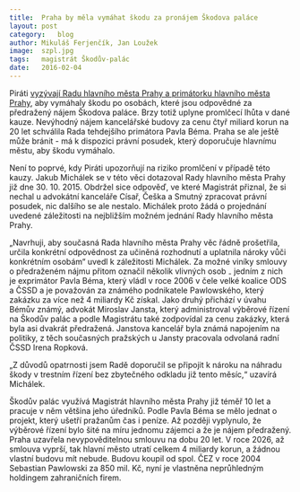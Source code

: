 ```yaml
---
title:	Praha by měla vymáhat škodu za pronájem Škodova paláce
layout:	post
category:	blog
author:	Mikuláš Ferjenčík, Jan Loužek
image:	szpl.jpg
tags:	magistrát Škodův-palác
date:	2016-02-04
---
```


Piráti [vyzývají Radu hlavního města Prahy a primátorku hlavního města Prahy](https://github.com/pirati-cz/KlubPraha/blob/master/spisy/2016/010-vyzva-k-promlceni/01-zadost/main_signed.pdf), aby vymáhaly škodu po osobách, které jsou odpovědné za předražený nájem Škodova paláce. Brzy totiž uplyne promlčecí lhůta v dané kauze. Nevýhodný nájem kancelářské budovy za cenu čtyř miliard korun na 20 let schválila Rada tehdejšího primátora Pavla Béma. Praha se ale ještě může bránit - má k dispozici právní posudek, který doporučuje hlavnímu městu, aby škodu vymáhalo.

Není to poprvé, kdy Piráti upozorňují na riziko promlčení v případě této kauzy. Jakub Michálek se v této věci dotazoval Rady hlavního města Prahy již dne 30. 10. 2015. Obdržel sice odpověď, ve které Magistrát přiznal, že si nechal u advokátní kanceláře Císař, Češka a Smutný zpracovat právní posudek, nic dalšího se ale nestalo. Michálek proto žádá o projednání uvedené záležitosti na nejbližším možném jednání Rady hlavního města Prahy. 

„Navrhuji, aby současná Rada hlavního města Prahy věc řádně prošetřila, určila konkrétní odpovědnost za učiněná rozhodnutí a uplatnila nároky vůči konkrétním osobám“ uvedl k záležitosti Michálek. Za možné viníky smlouvy o předraženém nájmu přitom označil několik vlivných osob ₋ jedním z nich je exprimátor Pavla Béma, který vládl v roce 2006 v čele velké koalice ODS a ČSSD a je považován za známého podnikatele Pawlowského, který zakázku za více než 4 miliardy Kč získal. Jako druhý přichází v úvahu Bémův známý, advokát Miroslav Jansta, který administroval výběrové řízení na Škodův palác a podle Magistrátu také zodpovídal za cenu zakázky, která byla asi dvakrát předražená. Janstova kancelář byla známá napojením na politiky, z těch současných pražských u Jansty pracovala odvolaná radní ČSSD Irena Ropková.

„Z důvodů opatrnosti jsem Radě doporučil se připojit k nároku na náhradu škody v trestním řízení bez zbytečného odkladu již tento měsíc,“ uzavírá Michálek. 

Škodův palác využívá Magistrát hlavního města Prahy již téměř 10 let a pracuje v něm většina jeho úředníků. Podle Pavla Béma se mělo jednat o projekt, který ušetří pražanům čas i peníze. Až později vyplynulo, že výběrové řízení bylo šité na míru jednomu zájemci a že je nájem předražený. Praha uzavřela nevypověditelnou smlouvu na dobu 20 let. V roce 2026, až smlouva vyprší, tak hlavní město utratí celkem 4 miliardy korun, a žádnou vlastní budovu mít nebude. Budovu koupil od spol. ČEZ v roce 2004 Sebastian Pawlowski za 850 mil. Kč, nyní je vlastněna neprůhledným holdingem zahraničních firem.


